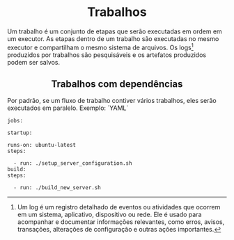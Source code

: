 <h1 align=center> Trabalhos </h1>

Um trabalho é um conjunto de etapas que serão executadas em ordem em um executor. As etapas dentro de um trabalho são executadas no mesmo executor e compartilham o mesmo sistema de arquivos. Os logs[^1] produzidos por trabalhos são pesquisáveis e os artefatos produzidos podem ser salvos.

<h2 align=center>Trabalhos com dependências</h2>
Por padrão, se um fluxo de trabalho contiver vários trabalhos, eles serão executados em paralelo. Exemplo:
`YAML`

    jobs:

    startup:
  
    runs-on: ubuntu-latest
    steps:

      - run: ./setup_server_configuration.sh
    build:
    steps:

      - run: ./build_new_server.sh







































[^1]:Um log é um registro detalhado de eventos ou atividades que ocorrem em um sistema, aplicativo, dispositivo ou rede. Ele é usado para acompanhar e documentar informações relevantes, como erros, avisos, transações, alterações de configuração e outras ações importantes.
